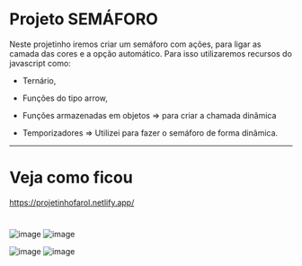 # Projeto SEMÁFORO
Neste projetinho iremos criar um semáforo com ações, para ligar as camada das cores e a opção automático.
Para isso utilizaremos recursos do javascript como:
+ Ternário, 
- Funções do tipo arrow,
+ Funções armazenadas em objetos =>  para criar a chamada dinâmica
- Temporizadores => Utilizei para fazer o semáforo de forma dinâmica.

_________________________________________________________________________________________________________________________________________________________________________

# Veja como ficou 

https://projetinhofarol.netlify.app/

#
#
![image](https://user-images.githubusercontent.com/98665329/220488908-96b73fa6-de1b-4db1-8ba0-d7fe774b40c8.png)
![image](https://user-images.githubusercontent.com/98665329/220488957-526b602b-88c2-4383-9ef9-9985df6d5721.png)

![image](https://user-images.githubusercontent.com/98665329/220489030-5fe18745-5520-4d6c-9741-f1970e36de42.png)
![image](https://user-images.githubusercontent.com/98665329/220489077-0122c547-d212-457e-88a2-d56be0b594a4.png)
